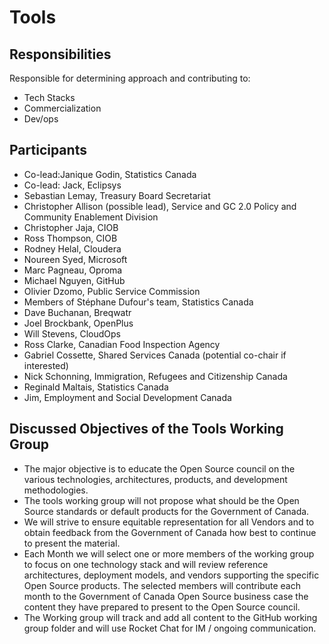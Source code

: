 # Tools

## Responsibilities

Responsible for determining approach and contributing to:

* Tech Stacks
* Commercialization
* Dev/ops

## Participants

* Co-lead:Janique Godin, Statistics Canada
* Co-lead: Jack, Eclipsys
* Sebastian Lemay, Treasury Board Secretariat
* Christopher Allison (possible lead), Service and GC 2.0 Policy and Community Enablement Division
* Christopher Jaja, CIOB
* Ross Thompson, CIOB
* Rodney Helal, Cloudera
* Noureen Syed, Microsoft
* Marc Pagneau, Oproma
* Michael Nguyen, GitHub
* Olivier Dzomo, Public Service Commission
* Members of Stéphane Dufour's team, Statistics Canada
* Dave Buchanan, Breqwatr
* Joel Brockbank, OpenPlus
* Will Stevens, CloudOps
* Ross Clarke, Canadian Food Inspection Agency
* Gabriel Cossette, Shared Services Canada (potential co-chair if interested)
* Nick Schonning, Immigration, Refugees and Citizenship Canada
* Reginald Maltais, Statistics Canada
* Jim, Employment and Social Development Canada


## Discussed Objectives of the Tools Working Group

* The major objective is to educate the Open Source council on the various technologies, architectures, products, and development methodologies.
* The tools working group will not propose what should be the Open Source standards or default products for the Government of Canada.
* We will strive to ensure equitable representation for all Vendors and to obtain feedback from the Government of Canada how best to continue to present the material.
* Each Month we will select one or more members of the working group to focus on one technology stack and will review reference architectures, deployment models, and vendors supporting the specific Open Source products. The selected members will contribute each month to the Government of Canada Open Source business case the content they have prepared to present to the Open Source council.
* The Working group will track and add all content to the GitHub working group folder and will use Rocket Chat for IM / ongoing communication.
